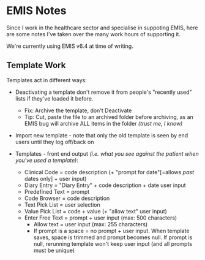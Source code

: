 # EMIS Notes

Since I work in the healthcare sector and specialise in suppoting EMIS, here are some notes I've taken over the many work hours of supporting it.

We're currently using EMIS v6.4 at time of writing.

## Template Work
Templates act in different ways:
* Deactivating a template don't remove it from people's "recently used" lists if they've loaded it before.
  * Fix: Archive the template, don't Deactivate
  * Tip: Cut, paste the file to an archived folder before archiving, as an EMIS bug will archive ALL items in the folder _(trust me, I know)_
* Import new template - note that only the old template is seen by end users until they log off/back on

* Templates - front end output _(i.e. what you see against the patient when you've used a template)_:
  * Clinical Code = code description (+ "prompt for date"[=allows *past* dates only] + user input)
  * Diary Entry = "Diary Entry" + code description + date user input
  * Predefined Text = prompt
  * Code Browser = code description
  * Text Pick List = user selection
  * Value Pick List = code + value (+ "allow text" user input)
  * Enter Free Text = prompt + user input (max: 500 characters)
    * Allow text = user input (max: 255 characters)
    * If prompt is a space = no prompt + user input. When template saves, space is trimmed and prompt becomes null. If prompt is null, rerunning template won't keep user input (and all prompts must be unique)
